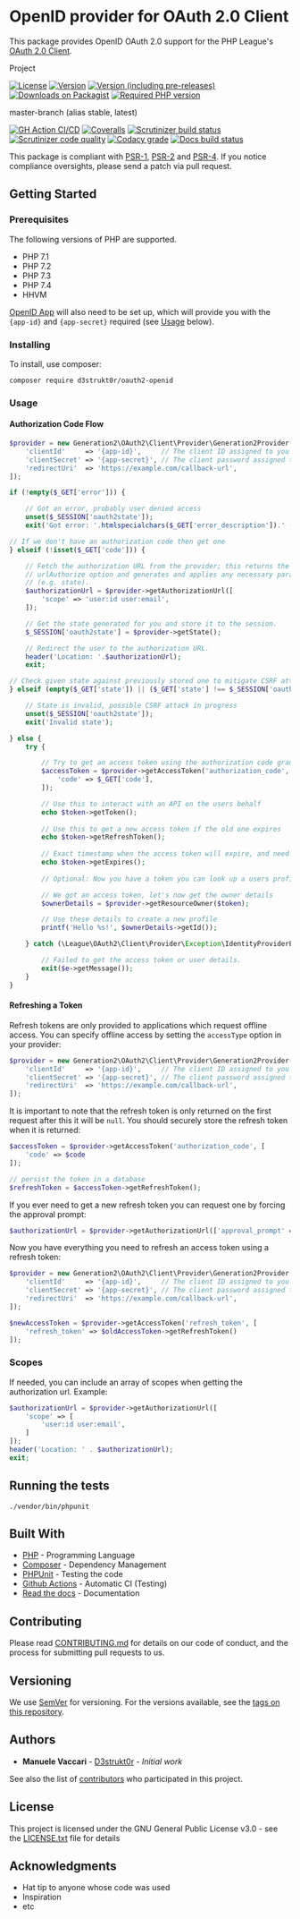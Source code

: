 # OpenID provider for OAuth 2.0 Client

This package provides OpenID OAuth 2.0 support for the PHP League's 
[OAuth 2.0 Client](https://github.com/thephpleague/oauth2-client).

Project

[![License](https://img.shields.io/github/license/D3strukt0r/oauth2-openid)][license]
[![Version](https://img.shields.io/packagist/v/d3strukt0r/oauth2-openid?label=latest%20release)][packagist]
[![Version (including pre-releases)](https://img.shields.io/packagist/v/D3strukt0r/oauth2-openid?include_prereleases&label=latest%20pre-release)][packagist]
[![Downloads on Packagist](https://img.shields.io/packagist/dt/d3strukt0r/oauth2-openid)][packagist]
[![Required PHP version](https://img.shields.io/packagist/php-v/d3strukt0r/oauth2-openid)][packagist]

master-branch (alias stable, latest)

[![GH Action CI/CD](https://github.com/D3strukt0r/oauth2-openid/workflows/CI/CD/badge.svg?branch=master)][gh-action]
[![Coveralls](https://img.shields.io/coveralls/github/D3strukt0r/oauth2-openid/master)][coveralls]
[![Scrutinizer build status](https://img.shields.io/scrutinizer/build/g/D3strukt0r/oauth2-openid/master?label=scrutinizer%20build)][scrutinizer]
[![Scrutinizer code quality](https://img.shields.io/scrutinizer/quality/g/D3strukt0r/oauth2-openid/master?label=scrutinizer%20code%20quality)][scrutinizer]
[![Codacy grade](https://img.shields.io/codacy/grade/663387eedbbe4732bca55ad70d906c69/master?label=codacy%20code%20quality)][codacy]
[![Docs build status](https://img.shields.io/readthedocs/oauth2-openid/stable)][rtfd]

<!--
develop-branch (alias nightly)

[![GH Action CI/CD](https://github.com/D3strukt0r/oauth2-openid/workflows/CI/CD/badge.svg?branch=develop)][gh-action]
[![Coveralls](https://img.shields.io/coveralls/github/D3strukt0r/oauth2-openid/develop)][coveralls]
[![Scrutinizer build status](https://img.shields.io/scrutinizer/build/g/D3strukt0r/oauth2-openid/develop?label=scrutinizer%20build)][scrutinizer]
[![Scrutinizer code quality](https://img.shields.io/scrutinizer/quality/g/D3strukt0r/oauth2-openid/develop?label=scrutinizer%20code%20quality)][scrutinizer]
[![Codacy grade](https://img.shields.io/codacy/grade/663387eedbbe4732bca55ad70d906c69/develop?label=codacy%20code%20quality)][codacy]
[![Docs build status](https://img.shields.io/readthedocs/oauth2-openid/latest)][rtfd]
-->

This package is compliant with [PSR-1][PSR-1], [PSR-2][PSR-2] and [PSR-4][PSR-4]. If you notice compliance oversights, please send
a patch via pull request.

## Getting Started

### Prerequisites

The following versions of PHP are supported.

-   PHP 7.1
-   PHP 7.2
-   PHP 7.3
-   PHP 7.4
-   HHVM

[OpenID App](https://openid.manuele-vaccari.ch/p/developer-create-application) will also need to be set up, which
will provide you with the `{app-id}` and `{app-secret}` required (see [Usage](#usage) below).

### Installing

To install, use composer:

```shell
composer require d3strukt0r/oauth2-openid
```

### Usage

#### Authorization Code Flow

```php
$provider = new Generation2\OAuth2\Client\Provider\Generation2Provider([
    'clientId'     => '{app-id}',     // The client ID assigned to you by the provider
    'clientSecret' => '{app-secret}', // The client password assigned to you by the provider
    'redirectUri'  => 'https://example.com/callback-url',
]);

if (!empty($_GET['error'])) {

    // Got an error, probably user denied access
    unset($_SESSION['oauth2state']);
    exit('Got error: '.htmlspecialchars($_GET['error_description']).' ('.htmlspecialchars($_GET['error']).')');

// If we don't have an authorization code then get one
} elseif (!isset($_GET['code'])) {

    // Fetch the authorization URL from the provider; this returns the
    // urlAuthorize option and generates and applies any necessary parameters
    // (e.g. state).
    $authorizationUrl = $provider->getAuthorizationUrl([
        'scope' => 'user:id user:email',
    ]);

    // Get the state generated for you and store it to the session.
    $_SESSION['oauth2state'] = $provider->getState();

    // Redirect the user to the authorization URL.
    header('Location: '.$authorizationUrl);
    exit;

// Check given state against previously stored one to mitigate CSRF attack
} elseif (empty($_GET['state']) || ($_GET['state'] !== $_SESSION['oauth2state'])) {

    // State is invalid, possible CSRF attack in progress
    unset($_SESSION['oauth2state']);
    exit('Invalid state');

} else {
    try {

        // Try to get an access token using the authorization code grant.
        $accessToken = $provider->getAccessToken('authorization_code', [
            'code' => $_GET['code'],
        ]);

        // Use this to interact with an API on the users behalf
        echo $token->getToken();
    
        // Use this to get a new access token if the old one expires
        echo $token->getRefreshToken();
    
        // Exact timestamp when the access token will expire, and need refreshing
        echo $token->getExpires();
    
        // Optional: Now you have a token you can look up a users profile data

        // We got an access token, let's now get the owner details
        $ownerDetails = $provider->getResourceOwner($token);

        // Use these details to create a new profile
        printf('Hello %s!', $ownerDetails->getId());

    } catch (\League\OAuth2\Client\Provider\Exception\IdentityProviderException $e) {

        // Failed to get the access token or user details.
        exit($e->getMessage());
    }
}
```

#### Refreshing a Token

Refresh tokens are only provided to applications which request offline access. You can specify offline access by setting
the `accessType` option in your provider:

```php
$provider = new Generation2\OAuth2\Client\Provider\Generation2Provider([
    'clientId'     => '{app-id}',     // The client ID assigned to you by the provider
    'clientSecret' => '{app-secret}', // The client password assigned to you by the provider
    'redirectUri'  => 'https://example.com/callback-url',
]);
```

It is important to note that the refresh token is only returned on the first request after this it will be `null`. You
should securely store the refresh token when it is returned:

```php
$accessToken = $provider->getAccessToken('authorization_code', [
    'code' => $code
]);

// persist the token in a database
$refreshToken = $accessToken->getRefreshToken();
```

If you ever need to get a new refresh token you can request one by forcing the approval prompt:

```php
$authorizationUrl = $provider->getAuthorizationUrl(['approval_prompt' => 'force']);
```

Now you have everything you need to refresh an access token using a refresh token:

```php
$provider = new Generation2\OAuth2\Client\Provider\Generation2Provider([
    'clientId'     => '{app-id}',     // The client ID assigned to you by the provider
    'clientSecret' => '{app-secret}', // The client password assigned to you by the provider
    'redirectUri'  => 'https://example.com/callback-url',
]);

$newAccessToken = $provider->getAccessToken('refresh_token', [
    'refresh_token' => $oldAccessToken->getRefreshToken()
]);
```

### Scopes

If needed, you can include an array of scopes when getting the authorization url. Example:

```php
$authorizationUrl = $provider->getAuthorizationUrl([
    'scope' => [
        'user:id user:email',
    ]
]);
header('Location: ' . $authorizationUrl);
exit;
```

## Running the tests

```shell
./vendor/bin/phpunit
```

## Built With

-   [PHP](https://www.php.net/) - Programming Language
-   [Composer](https://getcomposer.org/) - Dependency Management
-   [PHPUnit](https://phpunit.de/) - Testing the code
-   [Github Actions](https://github.com/features/actions) - Automatic CI (Testing)
-   [Read the docs](https://readthedocs.org) - Documentation

## Contributing

Please read [CONTRIBUTING.md](CONTRIBUTING.md) for details on our code of conduct, and the process for submitting pull requests to us.

## Versioning

We use [SemVer](http://semver.org/) for versioning. For the versions available, see the [tags on this repository](https://github.com/D3strukt0r/votifier-client-php/tags).

## Authors

-   **Manuele Vaccari** - [D3strukt0r](https://github.com/D3strukt0r) - _Initial work_

See also the list of [contributors](https://github.com/D3strukt0r/oauth2-openid/contributors) who participated in this project.

## License

This project is licensed under the GNU General Public License v3.0 - see the [LICENSE.txt](LICENSE.txt) file for details

## Acknowledgments

-   Hat tip to anyone whose code was used
-   Inspiration
-   etc

[license]: https://github.com/D3strukt0r/oauth2-openid/blob/master/LICENSE.txt
[packagist]: https://packagist.org/packages/d3strukt0r/oauth2-openid
[gh-action]: https://github.com/D3strukt0r/oauth2-openid/actions
[coveralls]: https://coveralls.io/github/D3strukt0r/oauth2-openid
[scrutinizer]: https://scrutinizer-ci.com/g/D3strukt0r/oauth2-openid/
[codacy]: https://www.codacy.com/manual/D3strukt0r/oauth2-openid
[rtfd]: https://readthedocs.org/projects/oauth2-openid/

[PSR-1]: https://github.com/php-fig/fig-standards/blob/master/accepted/PSR-1-basic-coding-standard.md
[PSR-2]: https://github.com/php-fig/fig-standards/blob/master/accepted/PSR-2-coding-style-guide.md
[PSR-4]: https://github.com/php-fig/fig-standards/blob/master/accepted/PSR-4-autoloader.md

